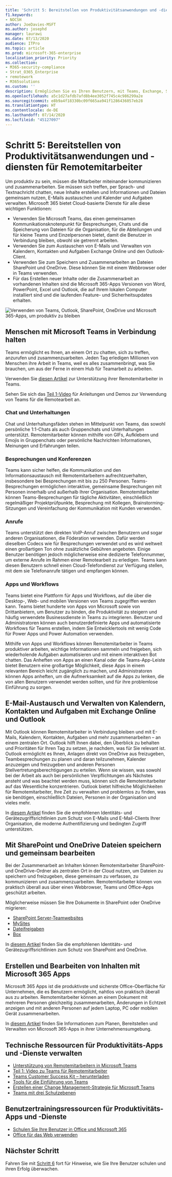 ```yaml
---
title: 'Schritt 5: Bereitstellen von Produktivitätsanwendungen und -diensten für Remotemitarbeiter'
f1.keywords:
- NOCSH
author: JoeDavies-MSFT
ms.author: josephd
manager: laurawi
ms.date: 07/13/2020
audience: ITPro
ms.topic: article
ms.prod: microsoft-365-enterprise
localization_priority: Priority
ms.collection:
- M365-security-compliance
- Strat_O365_Enterprise
- remotework
- M365solutions
ms.custom: ''
description: Ermöglichen Sie es Ihren Benutzern, mit Teams, Exchange, SharePoint und anderen Microsoft 365-Diensten produktiv zu arbeiten.
ms.openlocfilehash: a5c1d27afdb7afd8b4ee3052f745c4c986299a2e
ms.sourcegitcommit: e8b9a4f18330bc09f665aa941f1286436057eb28
ms.translationtype: HT
ms.contentlocale: de-DE
ms.lasthandoff: 07/14/2020
ms.locfileid: "45127097"
---
```

# <a name="step-5-deploy-remote-worker-productivity-apps-and-services"></a>Schritt 5: Bereitstellen von Produktivitätsanwendungen und -diensten für Remotemitarbeiter

Um produktiv zu sein, müssen die Mitarbeiter miteinander kommunizieren und zusammenarbeiten. Sie müssen sich treffen, per Sprach- und Textnachricht chatten, neue Inhalte erstellen und Informationen und Dateien gemeinsam nutzen, E-Mails austauschen und Kalender und Aufgaben verwalten. Microsoft 365 bietet Cloud-basierte Dienste für alle diese wichtigen Funktionen:

- Verwenden Sie Microsoft Teams, das einen gemeinsamen Kommunikationsknotenpunkt für Besprechungen, Chats und die Speicherung von Dateien für die Organisation, für die Abteilungen und für kleine Teams und Einzelpersonen bietet, damit die Benutzer in Verbindung bleiben, obwohl sie getrennt arbeiten. 
- Verwenden Sie zum Austauschen von E-Mails und Verwalten von Kalendern, Kontakten und Aufgaben Exchange Online und den Outlook-Client.
- Verwenden Sie zum Speichern und Zusammenarbeiten an Dateien SharePoint und OneDrive. Diese können Sie mit einem Webbrowser oder in Teams verwenden.
- Für das Erstellen neuer Inhalte oder die Zusammenarbeit an vorhandenen Inhalten sind die Microsoft 365-Apps Versionen von Word, PowerPoint, Excel und Outlook, die auf Ihrem lokalen Computer installiert sind und die laufenden Feature- und Sicherheitsupdates erhalten.

![Verwenden von Teams, Outlook, SharePoint, OneDrive und Microsoft 365-Apps, um produktiv zu bleiben](../media/empower-people-to-work-remotely/remote-workers-productivity-grid.png)

## <a name="keep-people-connected-with-microsoft-teams"></a>Menschen mit Microsoft Teams in Verbindung halten

Teams ermöglicht es Ihnen, an einem Ort zu chatten, sich zu treffen, anzurufen und zusammenzuarbeiten. Jeden Tag erledigen Millionen von Menschen ihre Arbeit in Teams, weil es alles zusammenbringt, was Sie brauchen, um aus der Ferne in einem Hub für Teamarbeit zu arbeiten. 

Verwenden Sie [diesen Artikel](https://docs.microsoft.com/microsoftteams/support-remote-work-with-teams) zur Unterstützung ihrer Remotemitarbeiter in Teams. 

Sehen Sie sich das [Teil 1-Video](https://resources.techcommunity.microsoft.com/enabling-remote-work/#productivity) für Anleitungen und Demos zur Verwendung von Teams für die Remotearbeit an.

### <a name="chat-and-conversations"></a>Chat und Unterhaltungen

Chat und Unterhaltungsfäden stehen im Mittelpunkt von Teams, das sowohl persönliche 1:1-Chats als auch Gruppenchats und Unterhaltungen unterstützt. Remotemitarbeiter können mithilfe von GIFs, Aufklebern und Emojis in Gruppenchats oder persönliche Nachrichten Informationen, Meinungen und Erfahrungen teilen.

### <a name="meetings-and-conferencing"></a>Besprechungen und Konferenzen 

Teams kann sicher helfen, die Kommunikation und den Informationsaustausch mit Remotemitarbeitern aufrechtzuerhalten, insbesondere bei Besprechungen mit bis zu 250 Personen. Teams-Besprechungen ermöglichen interaktive, gemeinsame Besprechungen mit Personen innerhalb und außerhalb Ihrer Organisation. Remotemitarbeiter können Teams-Besprechungen für tägliche Aktivitäten, einschließlich regelmäßiger Projektprüfpunkte, Besprechung mit Kollegen, Brainstorming-Sitzungen und Vereinfachung der Kommunikation mit Kunden verwenden. 

### <a name="calling"></a>Anrufe

Teams unterstützt den direkten VoIP-Anruf zwischen Benutzern und sogar anderen Organisationen, die Föderation verwenden. Dafür werden dieselben Codecs wie für Besprechungen verwendet und es wird weltweit einen großartigen Ton ohne zusätzliche Gebühren angeboten. Einige Benutzer benötigen jedoch möglicherweise eine dedizierte Telefonnummer, um externe Anrufe im Rahmen einer Remotearbeit zu erledigen. Teams kann diesen Benutzern schnell einen Cloud-Telefondienst zur Verfügung stellen, mit dem sie Telefonanrufe tätigen und empfangen können.

### <a name="apps-and-workflows"></a>Apps und Workflows

Teams bietet eine Plattform für Apps und Workflows, auf die über die Desktop-, Web- und mobilen Versionen von Teams zugegriffen werden kann. Teams bietet hunderte von Apps von Microsoft sowie von Drittanbietern, um Benutzer zu binden, die Produktivität zu steigern und häufig verwendete Businessdienste in Teams zu integrieren. Benutzer und Administratoren können auch benutzerdefinierte Apps und automatisierte Workflows für Teams erstellen, indem Sie Entwicklertools mit wenig Code für Power Apps und Power Automation verwenden.

Mithilfe von Apps und Workflows können Remotemitarbeiter in Teams produktiver arbeiten, wichtige Informationen sammeln und freigeben, sich wiederholende Aufgaben automatisieren und mit einem interaktiven Bot chatten. Das Anheften von Apps an einen Kanal oder die Teams-App-Leiste bietet Benutzern eine großartige Möglichkeit, diese Apps in einem relevanten Bereich leicht zugänglich zu machen, und Administratoren können Apps anheften, um die Aufmerksamkeit auf die Apps zu lenken, die von allen Benutzern verwendet werden sollten, und für ihre problemlose Einführung zu sorgen.

## <a name="exchange-email-and-manage-calendars-contacts-and-tasks-with-exchange-online-and-outlook"></a>E-Mail-Austausch und Verwalten von Kalendern, Kontakten und Aufgaben mit Exchange Online und Outlook

Mit Outlook können Remotemitarbeiter in Verbindung bleiben und mit E-Mails, Kalendern, Kontakten, Aufgaben und mehr zusammenarbeiten – an einem zentralen Ort. Outlook hilft Ihnen dabei, den Überblick zu behalten und Prioritäten für Ihren Tag zu setzen, je nachdem, was für Sie relevant ist. Outlook ermöglicht es Ihnen, Anlagen direkt von OneDrive aus freizugeben, Teambesprechungen zu planen und daran teilzunehmen, Kalender anzuzeigen und freizugeben und anderen Personen Stellvertretungsberechtigungen zu erteilen. Wenn sie wissen, was sowohl bei der Arbeit als auch bei persönlichen Verpflichtungen als Nächstes ansteht und was beachtet werden muss, können sich die Remotemitarbeiter auf das Wesentliche konzentrieren. Outlook bietet hilfreiche Möglichkeiten für Remotemitarbeiter, Ihre Zeit zu verwalten und problemlos zu finden, was sie benötigen, einschließlich Dateien, Personen in der Organisation und vieles mehr. 

In [diesem Artikel](../enterprise/secure-email-recommended-policies.md) finden Sie die empfohlenen Identitäts- und Gerätezugriffsrichtlinien zum Schutz von E-Mails und E-Mail-Clients Ihrer Organisation, die moderne Authentifizierung und bedingten Zugriff unterstützen.

## <a name="store-and-collaborate-on-files-with-sharepoint-and-onedrive"></a>Mit SharePoint und OneDrive Dateien speichern und gemeinsam bearbeiten

Bei der Zusammenarbeit an Inhalten können Remotemitarbeiter SharePoint- und OneDrive-Ordner als zentralen Ort in der Cloud nutzen, um Dateien zu speichern und freizugeben, diese gemeinsam zu verfassen, zu kommunizieren und zusammenzuarbeiten. Remotemitarbeiter können von praktisch überall aus über einen Webbrowser, Teams und Office-Apps geschützt arbeiten.

Möglicherweise müssen Sie Ihre Dokumente in SharePoint oder OneDrive migrieren:

- [SharePoint Server-Teamwebsites](https://docs.microsoft.com/sharepointmigration/sp-teams-sites-migration-guide)
- [MySites](https://docs.microsoft.com/sharepointmigration/mysites-to-onedrive-migration-guide)
- [Dateifreigaben](https://docs.microsoft.com/sharepointmigration/fileshare-to-odsp-migration-guide)
- [Box](https://docs.microsoft.com/sharepointmigration/box-to-onedrive-and-sharepoint-migration-guide)

In [diesem Artikel](../enterprise/sharepoint-file-access-policies.md) finden Sie die empfohlenen Identitäts- und Gerätezugriffsrichtlinien zum Schutz von SharePoint and OneDrive.

## <a name="create-and-collaborate-on-content-with-microsoft-365-apps"></a>Erstellen und Bearbeiten von Inhalten mit Microsoft 365 Apps

Microsoft 365 Apps ist die produktivste und sicherste Office-Oberfläche für Unternehmen, die es Benutzern ermöglicht, nahtlos von praktisch überall aus zu arbeiten. Remotemitarbeiter können an einem Dokument mit mehreren Personen gleichzeitig zusammenarbeiten, Änderungen in Echtzeit anzeigen und mit anderen Personen auf jedem Laptop, PC oder mobilen Gerät zusammenarbeiten.

In [diesem Artikel](https://docs.microsoft.com/deployoffice/deployment-guide-microsoft-365-apps) finden Sie Informationen zum Planen, Bereitstellen und Verwalten von Microsoft 365-Apps in ihrer Unternehmensumgebung.

## <a name="admin-technical-resources-for-productivity-apps-and-services"></a>Technische Ressourcen für Produktivitäts-Apps und -Dienste verwalten

- [Unterstützung von Remotemitarbeitern in Microsoft Teams](https://docs.microsoft.com/microsoftteams/support-remote-work-with-teams)
- [Teil 1: Video zu Teams für Remotemitarbeiter](https://resources.techcommunity.microsoft.com/enabling-remote-work/#productivity)
- [Teams Customer Success Kit – herunterladen](https://www.microsoft.com/download/details.aspx?id=54244)
- [Tools für die Einführung von Teams](https://docs.microsoft.com/microsoftteams/adopt-tools-and-downloads) 
- [Erstellen einer Change Management-Strategie für Microsoft Teams](https://docs.microsoft.com/MicrosoftTeams/change-management-strategy)
- [Teams mit drei Schutzebenen](configure-teams-three-tiers-protection.md)

## <a name="user-training-resources-for-productivity-apps-and-services"></a>Benutzertrainingsressourcen für Produktivitäts-Apps und -Dienste

- [Schulen Sie Ihre Benutzer in Office und Microsoft 365](https://support.microsoft.com/office/train-your-users-on-office-and-microsoft-365-7cba3c97-7f19-46ed-a1c6-763971a26c27)
- [Office für das Web verwenden](https://support.microsoft.com/office/get-started-with-office-for-the-web-in-microsoft-365-5622c7c9-721d-4b3d-8cb9-a7276c2470e5)

## <a name="next-step"></a>Nächster Schritt

Fahren Sie mit [Schritt 6](empower-people-to-work-remotely-train-monitor-usage.md) fort für Hinweise, wie Sie Ihre Benutzer schulen und ihren Erfolg überwachen.
